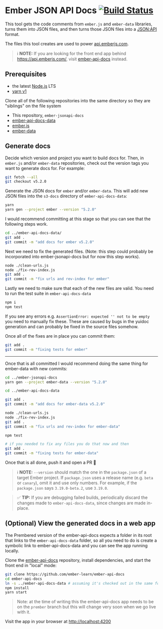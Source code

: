 # Ember JSON API Docs [![Build Status](https://travis-ci.org/ember-learn/ember-jsonapi-docs.svg?branch=master)](https://travis-ci.org/ember-learn/ember-jsonapi-docs)

This tool gets the code comments from `ember.js` and `ember-data` libraries,
turns them into JSON files, and then turns those JSON files into a
[JSON:API](http://jsonapi.org/) format.

The files this tool creates are used to power 
[api.emberjs.com](https://api.emberjs.com).


> ℹ️ **NOTE:** If you are looking for the front end app behind https://api.emberjs.com/, visit [ember-api-docs](https://github.com/ember-learn/ember-api-docs) instead.

## Prerequisites

- the latest [Node.js](https://nodejs.org/) LTS
- [yarn v1](https://yarnpkg.com/)

Clone all of the following repositories into the same directory so they are "siblings" on the file system

- This repository, `ember-jsonapi-docs`
- [ember-api-docs-data](https://github.com/ember-learn/ember-api-docs-data)
- [ember.js](https://github.com/emberjs/ember.js)
- [ember-data](https://github.com/emberjs/data/)

## Generate docs

Decide which version and project you want to build docs for.
Then, in `ember.js` and/or `ember-data` repositories, check out the version
tags you want to generate docs for. For example:

```sh
git fetch --all
git checkout v5.2.0
```

Generate the JSON docs for `ember` and/or `ember-data`. This will add new JSON
files into the `s3-docs` directory of `ember-api-docs-data`:

```sh
yarn
yarn gen --project ember --version "5.2.0"
```

I would recommend committing at this stage so that you can see that the following steps work.

```sh
cd ../ember-api-docs-data/
git add . 
git commit -m "add docs for ember v5.2.0"
```

Next we need to fix the generated files. (Note: this step could probably be incorporated into ember-jsonapi-docs
but for now this step works).

```sh
node ./clean-urls.js
node ./fix-rev-index.js
git add .
git commit -m "fix urls and rev-index for ember"
```

Lastly we need to make sure that each of the new files are valid. You need to run the test suite in `ember-api-docs-data`

```sh
npm i
npm test
```

If you see any errors e.g. `AssertionError: expected '' not to be empty` you need to manually fix these. These are caused by bugs in the yuidoc generation and can probably be fixed in the source files somehow.

Once all of the fixes are in place you can commit them: 

```sh
git add .
git commit -m "fixing tests for ember"
```

--- 

Once that is all committed I would recommend doing the same thing for ember-data with new commits: 

```sh
cd ../ember-jsonapi-docs
yarn gen --project ember-data --version "5.2.0"

cd ../ember-api-docs-data

git add . 
git commit -m "add docs for ember-data v5.2.0"

node ./clean-urls.js
node ./fix-rev-index.js
git add .
git commit -m "fix urls and rev-index for ember-data"

npm test

# if you needed to fix any files you do that now and then
git add .
git commit -m "fixing tests for ember-data"
```

Once that is all done, push it and open a PR 🎉

> ℹ️ **NOTE:** `--version` should match the one in the `package.json` of a target Ember project. If `package.json` uses a release name (e.g. `beta` or `canary`), omit it and use only numbers. For example, if the `package.json` says `3.19.0-beta.2`, use `3.19.0`.

> ✅ **TIP:** If you are debugging failed builds, periodically discard the changes
made to `ember-api-docs-data`, since changes are made in-place.

## (Optional) View the generated docs in a web app

The Prembered version of the ember-api-docs expects a folder in its root that links to the `ember-api-docs-data` folder, so all you need to do is create a symbolic link to ember-api-docs-data and you can see the app running locally.

Clone the [ember-api-docs](https://github.com/ember-learn/ember-api-docs)
repository, install dependencies, and start the front end in "local" mode:

```sh
git clone https://github.com/ember-learn/ember-api-docs
cd ember-api-docs
ln -s ../ember-api-docs-data # assuming it's checked out in the same folder
npm install
yarn start
```

> Note: at the time of writing this the ember-api-docs app needs to be on the `prember` branch but this will change very soon when we go live with it.

Visit the app in your browser at [http://localhost:4200](http://localhost:4200)
